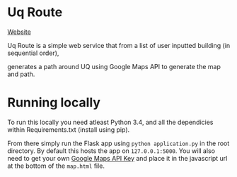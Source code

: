 # Uq Route

[Website](http://uqroute.com)

Uq Route is a simple web service that from a list of user inputted building (in sequential order),

generates a path around UQ using Google Maps API to generate the map and path.



# Running locally

To run this locally you need atleast Python 3.4, and all the dependicies within Requirements.txt (install using pip).

From there simply run the Flask app using `python application.py` in the root directory. By default this hosts
the app on `127.0.0.1:5000`. You will also need to get your own [Google Maps API Key](https://developers.google.com/maps/documentation/javascript/) and place it in the javascript url at the
bottom of the `map.html` file.
